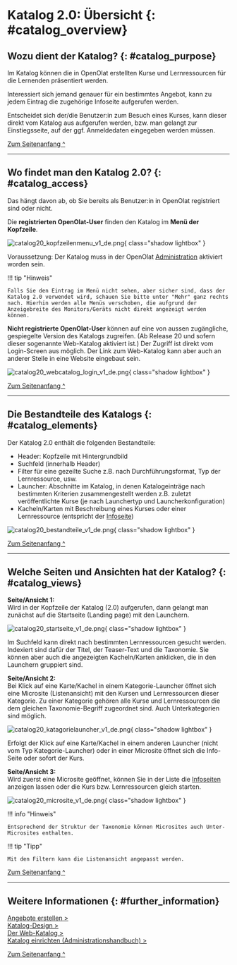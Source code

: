 # Katalog 2.0:  Übersicht {: #catalog_overview}


## Wozu dient der Katalog? {: #catalog_purpose}

Im Katalog können die in OpenOlat erstellten Kurse und Lernressourcen für die Lernenden präsentiert werden.

Interessiert sich jemand genauer für ein bestimmtes Angebot, kann zu jedem Eintrag die zugehörige Infoseite aufgerufen werden.

Entscheidet sich der/die Benutzer:in zum Besuch eines Kurses, kann dieser direkt vom Katalog aus aufgerufen werden, bzw. man gelangt zur Einstiegsseite, auf der ggf. Anmeldedaten eingegeben werden müssen.

[Zum Seitenanfang ^](#catalog_overview)

---

## Wo findet man den Katalog 2.0? {: #catalog_access}

Das hängt davon ab, ob Sie bereits als Benutzer:in in OpenOlat registriert sind oder nicht.

Die **registrierten OpenOlat-User** finden den Katalog im **Menü der Kopfzeile**.

![catalog20_kopfzeilenmenu_v1_de.png](assets/catalog20_kopfzeilenmenu_v1_de.png){ class="shadow lightbox" }

Voraussetzung: Der Katalog muss in der OpenOlat [Administration](../../manual_admin/administration/Modules_Catalog_2.0.de.md) aktiviert worden sein. 

!!! tip "Hinweis"

    Falls Sie den Eintrag im Menü nicht sehen, aber sicher sind, dass der Katalog 2.0 verwendet wird, schauen Sie bitte unter "Mehr" ganz rechts nach. Hierhin werden alle Menüs verschoben, die aufgrund der Anzeigebreite des Monitors/Geräts nicht direkt angezeigt werden können.

**Nicht registrierte OpenOlat-User** können auf eine von aussen zugängliche, gespiegelte Version des Katalogs zugreifen. (Ab Release 20 und sofern dieser sogenannte Web-Katalog aktiviert ist.) Der Zugriff ist direkt vom Login-Screen aus möglich. Der Link zum Web-Katalog kann aber auch an anderer Stelle in eine Website eingebaut sein. 

![catalog20_webcatalog_login_v1_de.png](assets/catalog20_webcatalog_login_v1_de.png){ class="shadow lightbox" }

[Zum Seitenanfang ^](#catalog_overview)

---

## Die Bestandteile des Katalogs {: #catalog_elements}

Der Katalog 2.0 enthält die folgenden Bestandteile:

- Header: Kopfzeile mit Hintergrundbild
- Suchfeld (innerhalb Header)
- Filter für eine gezeilte Suche z.B. nach  Durchführungsformat, Typ der Lernressource, usw.
- Launcher: Abschnitte im Katalog, in denen Katalogeinträge nach bestimmten Kriterien zusammengestellt werden z.B. zuletzt veröffentlichte Kurse (je nach Launchertyp und Launcherkonfiguration)
- Kacheln/Karten mit Beschreibung eines Kurses oder einer Lernressource (entspricht der [Infoseite](../learningresources/Info_page.de.md))

![catalog20_bestandteile_v1_de.png](assets/catalog20_bestandteile_v1_de.png){ class="shadow lightbox" }

[Zum Seitenanfang ^](#catalog_overview)

---

## Welche Seiten und Ansichten hat der Katalog? {: #catalog_views}

**Seite/Ansicht 1:**<br>
Wird in der Kopfzeile der Katalog (2.0) aufgerufen, dann gelangt man zunächst auf die Startseite (Landing page) mit den Launchern.

![catalog20_startseite_v1_de.png](assets/catalog20_startseite_v1_de.png){ class="shadow lightbox" }

Im Suchfeld kann direkt nach bestimmten Lernressourcen gesucht werden. Indexiert sind dafür der Titel, der Teaser-Text und die Taxonomie. Sie können aber auch die angezeigten Kacheln/Karten anklicken, die in den Launchern gruppiert sind.

**Seite/Ansicht 2:**<br>
Bei Klick auf eine Karte/Kachel in einem Kategorie-Launcher öffnet sich eine Microsite (Listenansicht) mit den Kursen und Lernressourcen dieser Kategorie. Zu einer Kategorie gehören alle Kurse und Lernressourcen die dem gleichen Taxonomie-Begriff zugeordnet sind. Auch Unterkategorien sind möglich.

![catalog20_katagorielauncher_v1_de.png](assets/catalog20_katagorielauncher_v1_de.png){ class="shadow lightbox" }

Erfolgt der Klick auf eine Karte/Kachel in einem anderen Launcher (nicht vom Typ Kategorie-Launcher) oder in einer Microsite öffnet sich die Info-Seite oder sofort der Kurs.

**Seite/Ansicht 3:**<br>
Wird zuerst eine Microsite geöffnet, können Sie in der Liste die [Infoseiten](../learningresources/Info_page.de.md) anzeigen lassen oder die Kurs bzw. Lernressourcen gleich starten. 

![catalog20_microsite_v1_de.png](assets/catalog20_microsite_v1_de.png){ class="shadow lightbox" }

!!! info "Hinweis"

    Entsprechend der Struktur der Taxonomie können Microsites auch Unter-Microsites enthalten. 


!!! tip "Tipp"

    Mit den Filtern kann die Listenansicht angepasst werden.


[Zum Seitenanfang ^](#catalog_overview)

---

## Weitere Informationen {: #further_information}

[Angebote erstellen >](../area_modules/catalog2.0_angebote.de.md)<br>
[Katalog-Design >](../area_modules/catalog2.0_design.de.md)<br>
[Der Web-Katalog >](../area_modules/catalog2.0_web.de.md)<br>
[Katalog einrichten (Administrationshandbuch) >](../../manual_admin/administration/Modules_Catalog_2.0.de.md#config_web-catalog)<br>


[Zum Seitenanfang ^](#catalog_overview)

